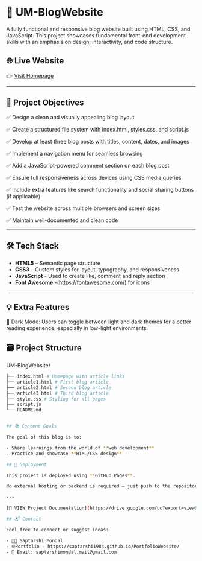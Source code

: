 # 📰 UM-BlogWebsite

A fully functional and responsive blog website built using HTML, CSS, and JavaScript. 
This project showcases fundamental front-end development skills with an emphasis on design, interactivity, and code structure.

## 🌐 Live Website

👉 [Visit Homepage](https://saptarshi1984.github.io/UM-BlogWebsite/index.html)

---

## 🚀 Project Objectives

✅ Design a clean and visually appealing blog layout

✅ Create a structured file system with index.html, styles.css, and script.js

✅ Develop at least three blog posts with titles, content, dates, and images

✅ Implement a navigation menu for seamless browsing

✅ Add a JavaScript-powered comment section on each blog post

✅ Ensure full responsiveness across devices using CSS media queries

✅ Include extra features like search functionality and social sharing buttons (if applicable)

✅ Test the website across multiple browsers and screen sizes

✅ Maintain well-documented and clean code

---

## 🛠️ Tech Stack

- **HTML5** – Semantic page structure  
- **CSS3** – Custom styles for layout, typography, and responsiveness  
- **JavaScript** - Used to create like, comment and reply section
- **Font Awesome** -(https://fontawesome.com/) for icons

---

## 💡 Extra Features
🌙 Dark Mode: Users can toggle between light and dark themes for a better reading experience, especially in low-light environments.

## 🗃️ Project Structure

UM-BlogWebsite/
```bash
├── index.html # Homepage with article links
├── article1.html # First blog article
├── article2.html # Second blog article
├── article3.html # Third blog article
├── style.css # Styling for all pages
├── script.js
└── README.md


## 📚 Content Goals

The goal of this blog is to:

- Share learnings from the world of **web development**
- Practice and showcase **HTML/CSS design**

## 🚀 Deployment

This project is deployed using **GitHub Pages**.

No external hosting or backend is required — just push to the repository and go live.

---

[📄 VIEW Project Documentation](https://drive.google.com/uc?export=view&id=1zhkJgFJPS4YAO2odVhvLA3yYcNrtYVhV)

## 📬 Contact

Feel free to connect or suggest ideas:

- 👨‍💻 Saptarshi Mondal
- 🌐Portfolio - https://saptarshi1984.github.io/PortfolioWebsite/
- 📧 Email: saptarshimondal.mail@gmail.com
